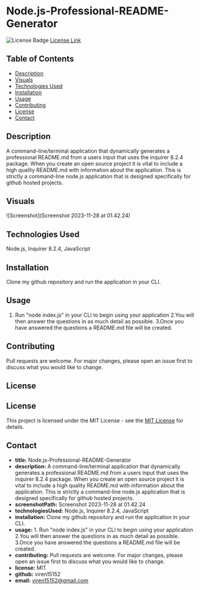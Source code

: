 # Node.js-Professional-README-Generator 

![License Badge](https://img.shields.io/badge/License-MIT-yellow.svg)
[License Link](https://opensource.org/licenses/MIT)

## Table of Contents

* [Description](#description)
* [Visuals](#visuals)
* [Technologies Used](#technologies-used)
* [Installation](#installation)
* [Usage](#usage)
* [Contributing](#contributing)
* [License](#license)
* [Contact](#contact)

## Description

A command-line/terminal application that dynamically generates a professional README.md from a users input that uses the inquirer 8.2.4 package. When you create an open source project it is vital to include a high quality README.md with information about the application. This is strictly a command-line node.js application that is designed specifically for github hosted projects.         

## Visuals

![Screenshot](Screenshot 2023-11-28 at 01.42.24)

## Technologies Used

Node.js, Inquirer 8.2.4, JavaScript 

## Installation

Clone my github repository and run the application in your CLI. 

## Usage

1. Run "node index.js" in your CLI to begin using your application 2.You will then answer the questions in as much detail as possible. 3.Once you have answered the questions a README.md file will be created. 

## Contributing

Pull requests are welcome. For major changes, please open an issue first to discuss what you would like to change.

## License

## License

This project is licensed under the MIT License - see the [MIT License](https://opensource.org/licenses/MIT) for details.

## Contact

* **title:** Node.js-Professional-README-Generator 
* **description:** A command-line/terminal application that dynamically generates a professional README.md from a users input that uses the inquirer 8.2.4 package. When you create an open source project it is vital to include a high quality README.md with information about the application. This is strictly a command-line node.js application that is designed specifically for github hosted projects.         
* **screenshotPath:** Screenshot 2023-11-28 at 01.42.24
* **technologiesUsed:** Node.js, Inquirer 8.2.4, JavaScript 
* **installation:** Clone my github repository and run the application in your CLI. 
* **usage:** 1. Run "node index.js" in your CLI to begin using your application 2.You will then answer the questions in as much detail as possible. 3.Once you have answered the questions a README.md file will be created. 
* **contributing:** Pull requests are welcome. For major changes, please open an issue first to discuss what you would like to change.
* **license:** MIT
* **github:** viren15152
* **email:** viren15152@gmail.com

